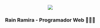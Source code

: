  
<p align="center" width="300">
  <img align="center" src="https://media.licdn.com/dms/image/D4D16AQHrPkkPJncr3A/profile-displaybackgroundimage-shrink_350_1400/0/1694096121641?e=1720656000&v=beta&t=FNsp9qsp3bmOvsuTxVG3Tk07PuZZJ1xEHSShPbSr1yU" />
  <h3 align="center">Rain Ramira - Programador Web 👨🏻‍💻</h3>
</p>
  
